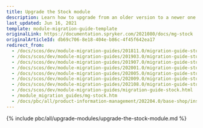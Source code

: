```yaml
---
title: Upgrade the Stock module
description: Learn how to upgrade from an older version to a newer one of the Spryker stock module within your Spryker based project.
last_updated: Jun 16, 2021
template: module-migration-guide-template
originalLink: https://documentation.spryker.com/2021080/docs/mg-stock
originalArticleId: db69c706-8e18-404e-b86c-4f45f642ea17
redirect_from:
  - /docs/scos/dev/module-migration-guides/201811.0/migration-guide-stock.html
  - /docs/scos/dev/module-migration-guides/201903.0/migration-guide-stock.html
  - /docs/scos/dev/module-migration-guides/201907.0/migration-guide-stock.html
  - /docs/scos/dev/module-migration-guides/202001.0/migration-guide-stock.html
  - /docs/scos/dev/module-migration-guides/202005.0/migration-guide-stock.html
  - /docs/scos/dev/module-migration-guides/202009.0/migration-guide-stock.html
  - /docs/scos/dev/module-migration-guides/202108.0/migration-guide-stock.html
  - /docs/scos/dev/module-migration-guides/migration-guide-stock.html
  - /module_migration_guides/mg-stock.htm
  - /docs/pbc/all/product-information-management/202204.0/base-shop/install-and-upgrade/upgrade-modules/upgrade-the-stock-module.html
---
```


{% include pbc/all/upgrade-modules/upgrade-the-stock-module.md %} <!-- To edit, see /_includes/pbc/all/upgrade-modules/upgrade-the-stock-module.md -->
